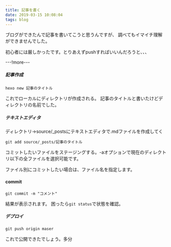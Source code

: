 ```yaml
---
title: 記事を書く
date: 2019-03-15 10:08:04
tags: blog
---
```

ブログができたんで記事を書いてこうと思うんですが、
調べてもイマイチ理解ができませんでした。

初心者には厳しかったです。とりあえずpushすればいいんだろうと、、、

---!more---
##### 記事作成
```
hexo new 記事のタイトル
```
これでローカルにディレクトリが作成される。
記事のタイトルと書いたけどディレクトリの名前でした。

##### テキストエディタ
ディレクトリ→source/_postsにテキストエディタで.mdファイルを作成してく
```
git add source/_posts/記事のタイトル
```
コミットしたいファイルをステージングする。-aオプションで現在のディレクトリ以下の全ファイルを選択可能です。

ファイル別にコミットしたい場合は、ファイル名を指定します。

#### commit
```
git commit -m "コメント"
```
結果が表示されます。
困ったら`git status`で状態を確認。

##### デプロイ
```
git push origin maser
```
これで公開できたでしょう。多分

